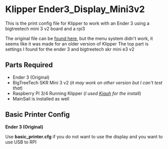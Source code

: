 # Klipper Ender3_Display_Mini3v2
This is the print config file for Klipper to work with an Ender 3 using a bigtreetech mini 3 v2 board and a rpi3


The original file can be [found here](https://gist.github.com/arabisaldrin/502a73786fe1e7af83754a0be07949a3), but the menu system didn't work, it seems like it was made for an older version of Klipper
The top part is settings I found for the ender 3 and bigtreetech skr mini e3 v2 

## Parts Required
- Ender 3 (Original)
- BigTreeTech SKR Mini 3 v2 (*it may work on other version but I can't test that*)
- Raspberry PI 3/4 Running Klipper (*I used [Kiauh](https://github.com/dw-0/kiauh) for the install*)
- MainSail is installed as well

## Basic Printer Config
**Ender 3 (Original)** 

Use **basic_printer.cfg** if you do not want to use the display and you want to use USB to RPI
